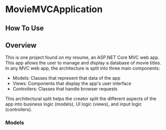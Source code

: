 # MovieMVCApplication

## How To Use

## Overview
This is one project found on my resume, an ASP.NET Core MVC web app. This app allows the user to manage and display a database of movie titles. In any MVC web app, the architecture is split into three main components:
- Models: Classes that represent that data of the app
- Views: Components that display the app's user interface
- Controllers: Classes that handle browser requests

This architectural split helps the creator split the different aspects of the app into business logic (models), UI logic (views), and input logic (controllers).

### Models

